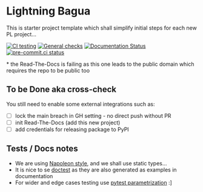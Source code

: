 # Lightning Bagua

This is starter project template which shall simplify initial steps for each new PL project...

[![CI testing](https://github.com/Lightning-AI/lightning-Bagua/actions/workflows/ci-testing.yml/badge.svg?event=push)](https://github.com/Lightning-AI/lightning-Bagua/actions/workflows/ci-testing.yml)
[![General checks](https://github.com/Lightning-AI/lightning-Bagua/actions/workflows/ci-checks.yml/badge.svg?event=push)](https://github.com/Lightning-AI/lightning-Bagua/actions/workflows/ci-checks.yml)
[![Documentation Status](https://readthedocs.org/projects/lightning-Bagua/badge/?version=latest)](https://lightning-Bagua.readthedocs.io/en/latest/?badge=latest)
[![pre-commit.ci status](https://results.pre-commit.ci/badge/github/Lightning-AI/lightning-Bagua/main.svg?badge_token=mqheL1-cTn-280Vx4cJUdg)](https://results.pre-commit.ci/latest/github/Lightning-AI/lightning-Bagua/main?badge_token=mqheL1-cTn-280Vx4cJUdg)

\* the Read-The-Docs is failing as this one leads to the public domain which requires the repo to be public too


## To be Done aka cross-check

You still need to enable some external integrations such as:

- [ ] lock the main breach in GH setting - no direct push without PR
- [ ] init Read-The-Docs (add this new project)
- [ ] add credentials for releasing package to PyPI

## Tests / Docs notes

- We are using [Napoleon style,](https://www.sphinx-doc.org/en/master/usage/extensions/napoleon.html) and we shall use static types...
- It is nice to se [doctest](https://docs.python.org/3/library/doctest.html) as they are also generated as examples in documentation
- For wider and edge cases testing use [pytest parametrization](https://docs.pytest.org/en/stable/parametrize.html) :\]
